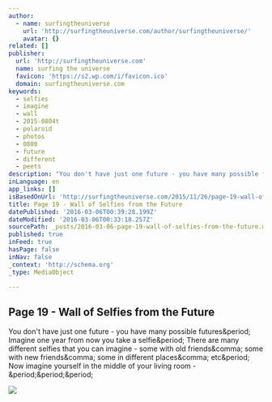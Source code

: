 ```yaml
---
author:
  - name: surfingtheuniverse
    url: 'http://surfingtheuniverse.com/author/surfingtheuniverse/'
    avatar: {}
related: []
publisher:
  url: 'http://surfingtheuniverse.com'
  name: surfing the universe
  favicon: 'https://s2.wp.com/i/favicon.ico'
  domain: surfingtheuniverse.com
keywords:
  - selfies
  - imagine
  - wall
  - 2015-0804t
  - polaroid
  - photos
  - 0800
  - future
  - different
  - peets
description: "You don't have just one future - you have many possible futures. Imagine one year from now you take a selfie. There are many different selfies that you can imagine - some with old friends, some with new friends, some in different places, etc. Now imagine yourself in the middle of your living room -..."
inLanguage: en
app_links: []
isBasedOnUrl: 'http://surfingtheuniverse.com/2015/11/26/page-19-wall-of-selfies-from-the-future/'
title: Page 19 - Wall of Selfies from the Future
datePublished: '2016-03-06T00:39:28.199Z'
dateModified: '2016-03-06T00:33:18.257Z'
sourcePath: _posts/2016-03-06-page-19-wall-of-selfies-from-the-future.md
published: true
inFeed: true
hasPage: false
inNav: false
_context: 'http://schema.org'
_type: MediaObject

---
```

<article style=""><h1>Page 19 - Wall of Selfies from the Future</h1><p>You don't have just one future - you have many possible futures&amp;period; Imagine one year from now you take a selfie&amp;period; There are many different selfies that you can imagine - some with old friends&amp;comma; some with new friends&amp;comma; some in different places&amp;comma; etc&amp;period; Now imagine yourself in the middle of your living room -&amp;period;&amp;period;&amp;period;</p><img src="https://s0.wp.com/i/blank.jpg" /></article>